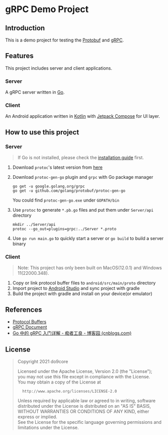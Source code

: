 # gRPC Demo Project

## Introduction

This is a demo project for testing the [Protobuf](https://developers.google.com/protocol-buffers/docs/overview) and [gRPC](https://www.grpc.io).

## Features

This project includes server and client applications.

### Server

A gRPC server written in [Go](https://go.dev/).

### Client

An Android application written in [Kotlin](https://kotlinlang.org) with [Jetpack Compose](https://developer.android.com/jetpack/compose) for UI layer.

## How to use this project

### Server

> If Go is not installed, please check the [installation guide](https://go.dev/doc/install) first.

1. Download `protoc`'s latest version from [here](https://github.com/protocolbuffers/protobuf/releases)

2. Download `protoc-gen-go` plugin and `grpc` with Go package manager
    ```
    go get -u google.golang.org/grpc
    go get -u github.com/golang/protobuf/protoc-gen-go
    ```
    You could find `protoc-gen-go.exe` under `GOPATH/bin`
    
3. Use `protoc` to generate `*.pb.go` files and put them under `Server/api` directory

    ```
    mkdir ../Server/api
    protoc --go_out=plugins=grpc:../Server *.proto
    ```

4. Use `go run main.go` to quickly start a server or `go build` to build a server binary

### Client

> Note: This project has only been built on MacOS(12.0.1) and Windows 11(22000.348).

1. Copy or link protocol buffer files to `android/src/main/proto` directory
2. Import project to [Android Studio](https://developer.android.com/studio/projects/android-studio) and sync project with gradle
3. Build the project with gradle and install on your device(or emulator)

## References

* [Protocol Buffers](https://developers.google.com/protocol-buffers/docs/overview)
* [gRPC Document](https://www.grpc.io/docs/)
* [Go 中的 gRPC 入门详解 - 痴者工良 - 博客园 (cnblogs.com)](https://www.cnblogs.com/whuanle/p/14588031.html)

## License

>    Copyright 2021 do9core
>
>   Licensed under the Apache License, Version 2.0 (the "License");  
>   you may not use this file except in compliance with the License.  
>   You may obtain a copy of the License at  
>
>       http://www.apache.org/licenses/LICENSE-2.0
>
>   Unless required by applicable law or agreed to in writing, software  
>   distributed under the License is distributed on an "AS IS" BASIS,  
>   WITHOUT WARRANTIES OR CONDITIONS OF ANY KIND, either express or implied.  
>   See the License for the specific language governing permissions and  
>   limitations under the License.  
